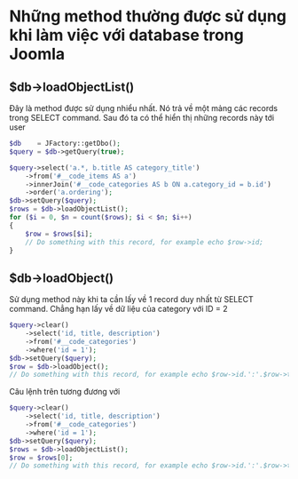 # Những method thường được sử dụng khi làm việc với database trong Joomla

## $db->loadObjectList()
Đây là method được sử dụng nhiểu nhất. Nó trả về một mảng các records trong SELECT command. Sau đó ta có thể hiển thị những records này tới user

```php
$db    = JFactory::getDbo();
$query = $db->getQuery(true);

$query->select('a.*, b.title AS category_title')
	->from('#__code_items AS a')
	->innerJoin('#__code_categories AS b ON a.category_id = b.id')
	->order('a.ordering');
$db->setQuery($query);
$rows = $db->loadObjectList();
for ($i = 0, $n = count($rows); $i < $n; $i++)
{
	$row = $rows[$i];
	// Do something with this record, for example echo $row->id;
}	
```

## $db->loadObject()
Sử dụng method này khi ta cần lấy về 1 record duy nhất từ SELECT command. Chẳng hạn lấy về dữ liệu của category với ID = 2

```php
$query->clear()
	->select('id, title, description')
	->from('#__code_categories')
	->where('id = 1');
$db->setQuery($query);
$row = $db->loadObject();
// Do something with this record, for example echo $row->id.':'.$row->title;
```
Câu lệnh trên tương đương với 
```php
$query->clear()
	->select('id, title, description')
	->from('#__code_categories')
	->where('id = 1');
$db->setQuery($query);
$rows = $db->loadObjectList();
$row = $rows[0];
// Do something with this record, for example echo $row->id.':'.$row->title;
```
